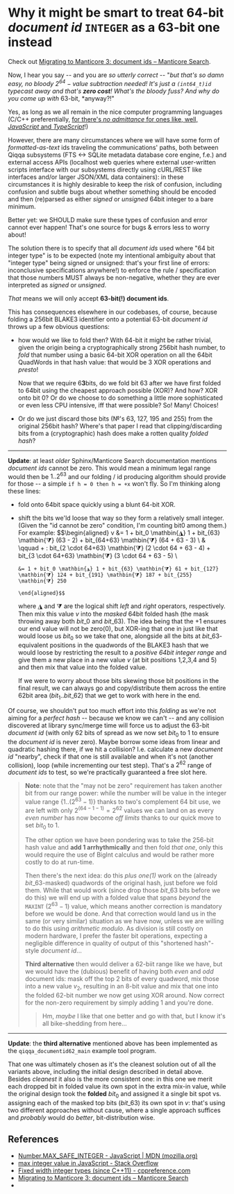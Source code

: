 # Why it might be smart to treat 64-bit *document id*  `INTEGER` as a 63-bit one instead

Check out [Migrating to Manticore 3: document ids – Manticore Search](https://manticoresearch.com/2019/07/04/migrating-to-manticore-3-document-ids/).

Now, I hear you say -- and you are *so utterly correct* -- "*but that's so damn easy, no bloody $2^{64} - \text{value}$ subtraction needed! It's just a `(int64_t)id` typecast away and that's **zero cost**! What's the bloody fuss? And why do you come up with* 63-bit, \*anyway?!"

Yes, as long as we all remain in the nice computer programming languages (C/C++ preferentially, [for there's *no admittance* for ones like, well, *JavaScript* and *TypeScript*](https://developer.mozilla.org/en-US/docs/Web/JavaScript/Reference/Global_Objects/Number/MAX_SAFE_INTEGER)!)

However, there are many circumstances where we will have some form of *formatted-as-text* ids traveling the communications' paths, both between Qiqqa subsystems (FTS \<-> SQLite metadata database core engine, f.e.) and external access APIs (localhost web queries where external user-written scripts interface with our subsystems directly using cURL/REST like interfaces and/or larger JSON/XML data containers): in these circumstances it is highly desirable to keep the risk of confusion, including confusion and subtle bugs about whether something should be encoded and then (re)parsed as either *signed* or *unsigned* 64bit integer to a bare minimum.

Better yet: we SHOULD make sure these types of confusion and error cannot ever happen! That's one source for bugs & errors less to worry about!

The solution there is to specify that all *document ids* used where "64 bit integer type" is to be expected (note my intentional ambiguity about that "integer type" being signed or unsigned: that's your first line of errors: inconclusive specifications anywhere!) to enforce the rule / specification that those numbers MUST always be non-negative, whether they are ever interpreted as *signed* or *unsigned*.

*That* means we will only accept **63-bit(!) document ids**.

This has consequences elsewhere in our codebases, of course, because folding a 256bit BLAKE3 identifier onto a potential 63-bit *document id* throws up a few obvious questions:

* how would we like to fold then? With 64-bit it might be rather trivial, given the origin being a cryptographically strong 256bit hash number, to *fold* that number using a basic 64-bit XOR operation on all the 64bit QuadWords in that hash value: that would be 3 XOR operations and *presto*!
  
  Now that we require 6**3**bits, do we fold bit 63 after we have first folded to 64bit using the cheapest approach possible (XOR)? And how? XOR onto bit 0? Or do we choose to do something a little more sophisticated or even less CPU intensive, iff that were possible? So! Many! Choices!

* Or do we just discard those bits (№'s 63, 127, 195 and 255) from the original 256bit hash? Where's that paper I read that clipping/discarding bits from a (cryptographic) hash does make a rotten quality *folded hash*?

---

**Update**: at least *older* Sphinx/Manticore Search documentation mentions *document ids* cannot be zero. This would mean a minimum legal range would then be $1 .. 2^{63}$ and our folding / id producing algorithm should provide for those -- a simple `if h = 0 then h = +x` won't fly. So I'm thinking along these lines:

* fold onto 64bit space quickly using a blunt 64-bit XOR.

* shift the bits we'ld loose that way so they form a relatively small integer. (Given the "id cannot be zero" condition, I'm counting bit0 among them.) For example:
  $$\begin{aligned}
  v &= 1 + bit_0 \mathbin{◮} 1 + bit\_{63} \mathbin{⧩} (63 - 2) + bit\_{64+63} \mathbin{⧩} (64 + 63 - 3)      \\
  &  \qquad  + :  bit\_{2 \cdot 64+63} \mathbin{⧩} (2 \cdot 64 + 63 - 4) + bit\_{3 \cdot 64+63} \mathbin{⧩} (3 \cdot 64 + 63 - 5)  \\
  
  ````
  &= 1 + bit_0 \mathbin{◮} 1 + bit_{63} \mathbin{⧩} 61 + bit_{127} \mathbin{⧩} 124 + bit_{191} \mathbin{⧩} 187 + bit_{255} \mathbin{⧩} 250
  
  \end{aligned}$$
  ````
  
  where $\mathbin{◮}$ and $\mathbin{⧩}$ are the logical shift *left* and *right* operators, respectively. Then mix this value $v$ into the *masked* 64bit folded hash (the mask throwing away both $bit\_{0}$ and $bit\_{63}$). The idea being that the $\mathbin{+} 1$ ensures our end value will not be zero(0), but XOR-ing that one in just like that would loose us $bit_0$ so we take that one, alongside all the bits at $bit\_{63}$-equivalent positions in the quadwords of the BLAKE3 hash that we would loose by restricting the result to a *positive 64bit integer range* and give them a new place in a new value $v$ (at bit positions 1,2,3,4 and 5) and then mix that value into the folded value.
  
  If we were to worry about those bits skewing those bit positions in the final result, we can always go and copy/distribute them across the entire 62bit area ($bit_1 .. bit\_{62}$) that we get to work with here in the end.

Of course, we shouldn't put too much effort into this *folding* as we're not aiming for a *perfect hash* -- because we know we can't -- and any collision discovered at library sync/merge time will force us to adjust the 63-bit *document id* (with only 62 bits of spread as we now set $bit_0$ to 1 to ensure the *document id* is never zero). Maybe borrow some ideas from linear and quadratic hashing there, if we hit a collision? I.e. calculate a new *document id* "nearby", check if that one is still available and when it's not (another collision), loop (while incrementing our test step). That's a $2^{62}$ range of *document ids* to test, so we're practically guaranteed a free slot here.

 > 
 > **Note**: note that the "may not be zero" requirement has taken another bit from our range power: while the number will be value in the integer value range $\lbrace 1 .. (2^{63} - 1) \rbrace$ thanks to two's complement 64 bit use, we are left with only $2^{(64-1-1)} = 2^{62}$ values we can land on as every *even number* has now become *off limits* thanks to our quick move to set $bit_0$ to 1.
 > 
 > The other option we have been pondering was to take the 256-bit hash value and **add 1 arrhythmically** and then fold *that one*, only this would require the use of BigInt calculus and would be rather more costly to do at run-time.
 > 
 > Then there's the next idea: do this *plus one(1)* work on the (already $bit\_{63}$-masked) quadwords of the original hash, just before we fold them. While that would work (since drop those $bit\_{63}$ bits before we do this) we will end up with a folded value that spans *beyond* the `MAXINT` ($2^{63} - 1$) value, which means another correction is mandatory before we would be done. And that correction would land us in the same (or very similar) situation as we have now, unless we are willing to do this using *arithmetic modulo*. As division is still costly on modern hardware, I prefer the faster bit operations, expecting a negligible difference in quality of output of this "shortened hash"-style *document id*...
 > 
 > **Third alternative** then would deliver a 62-biit range like we have, but we would have the (dubious) benefit of having both *even* and *odd* document ids: mask off the top 2 bits of every quadword, mix those into a new value $v_2$, resulting in an 8-bit value and mix that one into the folded 62-bit number we now get using XOR around. Now correct for the non-zero requirement by simply adding 1 and you're done.
 > 
 >  > 
 >  > Hm, *maybe* I like that one better and go with that, but I know it's all bike-shedding from here...

---

**Update**: the **third alternative** mentioned above has been implemented as the `qiqqa_documentid62_main` example tool program. 

That one was ultimately chosen as it's the cleanest solution out of all the variants above, including the initial design described in detail above. Besides *cleanest* it also is the more consistent one: in this one we merit each dropped bit in folded value its own spot in the extra mix-in value, while the original design took the **folded** $bit_0$ and assigned it a single bit spot vs. assigning each of the masked top bits ($bit\_{63}$) its own spot in $v$: that's using two different approaches without cause, where a single approach suffices and *probably* would do *better*, bit-distribution wise.

## References

* [Number.MAX_SAFE_INTEGER - JavaScript | MDN (mozilla.org)](https://developer.mozilla.org/en-US/docs/Web/JavaScript/Reference/Global_Objects/Number/MAX_SAFE_INTEGER) 
* [max integer value in JavaScript - Stack Overflow](https://stackoverflow.com/questions/21350175/max-integer-value-in-javascript)
* [Fixed width integer types (since C++11) - cppreference.com](https://en.cppreference.com/w/cpp/types/integer)
* [Migrating to Manticore 3: document ids – Manticore Search](https://manticoresearch.com/2019/07/04/migrating-to-manticore-3-document-ids/)
* 
